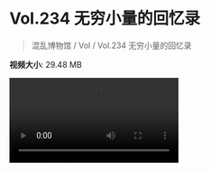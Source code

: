 # Vol.234 无穷小量的回忆录

> 混乱博物馆 / Vol / Vol.234 无穷小量的回忆录

**视频大小**: 29.48 MB

<div class="video"><video src="https://file.hsyhx.top/archive/234.mp4" controls preload>🤔 您的浏览器不支持 video 标签</video></div>